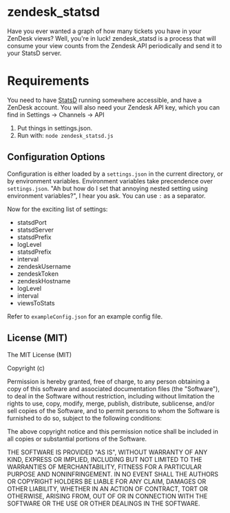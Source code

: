 # zendesk_statsd

Have you ever wanted a graph of how many tickets you have in your ZenDesk views?  Well, you're in luck!  zendesk_statsd is a process that will consume your view counts from the Zendesk API periodically and send it to your StatsD server.

# Requirements

You need to have [StatsD](https://github.com/etsy/statsd/) running somewhere accessible, and have a ZenDesk account.  You will also need your Zendesk API key, which you can find in Settings -> Channels -> API

1. Put things in settings.json.  
2. Run with: `node zendesk_statsd.js`

## Configuration Options

Configuration is either loaded by a `settings.json` in the current directory, or by environment variables.  Environment variables take precendence over `settings.json`.  "Ah but how do I set that annoying nested setting using environment variables?", I hear you ask.  You can use `:` as a separator.

Now for the exciting list of settings:

* statsdPort 
* statsdServer
* statsdPrefix
* logLevel
* statsdPrefix
* interval
* zendeskUsername
* zendeskToken
* zendeskHostname
* logLevel
* interval
* viewsToStats

Refer to `exampleConfig.json` for an example config file.

## License (MIT)
The MIT License (MIT)

Copyright (c) <year> <copyright holders>

Permission is hereby granted, free of charge, to any person obtaining a
copy
of this software and associated documentation files (the "Software"), to
deal
in the Software without restriction, including without limitation the
rights
to use, copy, modify, merge, publish, distribute, sublicense, and/or
sell
copies of the Software, and to permit persons to whom the Software is
furnished to do so, subject to the following conditions:

The above copyright notice and this permission notice shall be included
in
all copies or substantial portions of the Software.

THE SOFTWARE IS PROVIDED "AS IS", WITHOUT WARRANTY OF ANY KIND, EXPRESS
OR
IMPLIED, INCLUDING BUT NOT LIMITED TO THE WARRANTIES OF MERCHANTABILITY,
FITNESS FOR A PARTICULAR PURPOSE AND NONINFRINGEMENT. IN NO EVENT SHALL
THE
AUTHORS OR COPYRIGHT HOLDERS BE LIABLE FOR ANY CLAIM, DAMAGES OR OTHER
LIABILITY, WHETHER IN AN ACTION OF CONTRACT, TORT OR OTHERWISE, ARISING
FROM,
OUT OF OR IN CONNECTION WITH THE SOFTWARE OR THE USE OR OTHER DEALINGS
IN
THE SOFTWARE.
